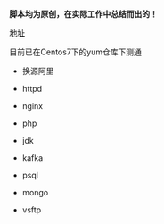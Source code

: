 **脚本均为原创，在实际工作中总结而出的！**

[地址](https://meethigher.top/blog/2022/onekey-shell/)

目前已在Centos7下的yum仓库下测通

* 换源阿里

* httpd
* nginx
* php
* jdk
* kafka
* psql
* mongo
* vsftp

